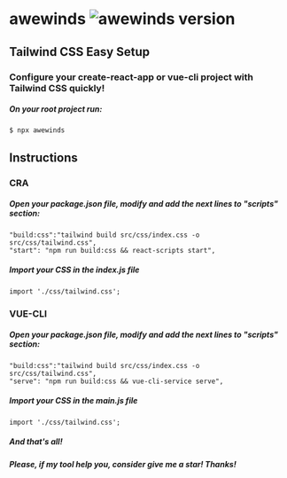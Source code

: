 # awewinds <img alt="awewinds version" src="https://img.shields.io/npm/v/awewinds.svg?style=flat-square&label=Version&labelColor=000000&color=B33771">

## Tailwind CSS Easy Setup

### Configure your create-react-app or vue-cli project with Tailwind CSS quickly!

##### On your root project run:

```
$ npx awewinds
```

## Instructions

### CRA

##### Open your package.json file, modify and add the next lines to "scripts" section:

```
"build:css":"tailwind build src/css/index.css -o src/css/tailwind.css",
"start": "npm run build:css && react-scripts start",
```

##### Import your CSS in the index.js file

```
import './css/tailwind.css';
```

### VUE-CLI

##### Open your package.json file, modify and add the next lines to "scripts" section:

```
"build:css":"tailwind build src/css/index.css -o src/css/tailwind.css",
"serve": "npm run build:css && vue-cli-service serve",
```

##### Import your CSS in the main.js file

```
import './css/tailwind.css';
```

##### And that's all!

##### Please, if my tool help you, consider give me a star! Thanks!
